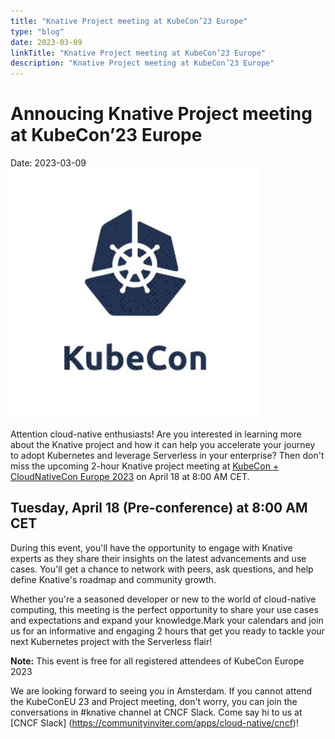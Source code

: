 ```yaml
---
title: "Knative Project meeting at KubeCon’23 Europe"
type: "blog"
date: 2023-03-09
linkTitle: "Knative Project meeting at KubeCon’23 Europe"
description: "Knative Project meeting at KubeCon’23 Europe"
---
```

# Annoucing Knative Project meeting at KubeCon’23 Europe
Date: 2023-03-09
![Knative Booth](images/kubecon.jpg)

Attention cloud-native enthusiasts! Are you interested in learning more about the Knative project and how it can help you accelerate your journey to adopt Kubernetes and leverage Serverless in your enterprise? Then don't miss the upcoming 2-hour Knative project meeting at [KubeCon + CloudNativeCon Europe 2023](https://events.linuxfoundation.org/kubecon-cloudnativecon-europe/) on April 18 at 8:00 AM CET.

## Tuesday, April 18 (Pre-conference) at 8:00 AM CET

During this event, you'll have the opportunity to engage with Knative experts as they share their insights on the latest advancements and use cases. You'll get a chance to network with peers, ask questions, and help define Knative's roadmap and community growth.

Whether you're a seasoned developer or new to the world of cloud-native computing, this meeting is the perfect opportunity to share your use cases and expectations and expand your knowledge.Mark your calendars and join us for an informative and engaging 2 hours that get you ready to tackle your next Kubernetes project with the Serverless flair! 


**Note:** This event is free for all registered attendees of KubeCon Europe 2023

We are looking forward to seeing you in Amsterdam. 
If you cannot attend the KubeConEU 23 and Project meeting, don't worry, you can join the conversations in #knative channel at CNCF Slack. Come say hi to us at [CNCF Slack] (https://communityinviter.com/apps/cloud-native/cncf)!

